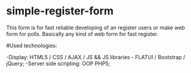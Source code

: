 # simple-register-form

This form is for fast reliable developing of an register users or make web form for polls.
Basically any kind of web form for fast register.

#Used technologies:

-Display:
    HTML5 / CSS / AJAX / JS && JS libraries  -  FLATUI / Bootstrap / jQuery;
-Server side scripting:
    OOP PHP5;
